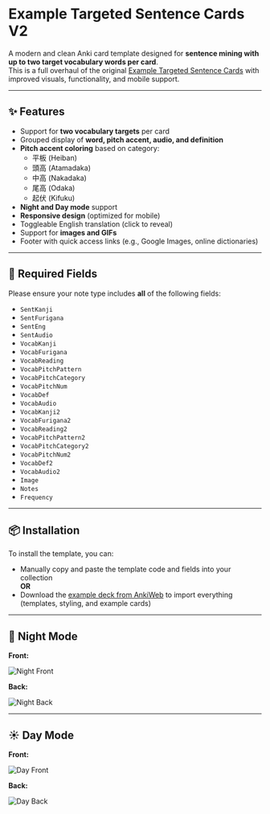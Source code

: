 # Example Targeted Sentence Cards V2

A modern and clean Anki card template designed for **sentence mining with up to two target vocabulary words per card**.  
This is a full overhaul of the original [Example Targeted Sentence Cards](https://ankiweb.net/shared/info/1557722832) with improved visuals, functionality, and mobile support.

---

## ✨ Features

- Support for **two vocabulary targets** per card  
- Grouped display of **word, pitch accent, audio, and definition**
- **Pitch accent coloring** based on category:
  - 平板 (Heiban)
  - 頭高 (Atamadaka)
  - 中高 (Nakadaka)
  - 尾高 (Odaka)
  - 起伏 (Kifuku)
- **Night and Day mode** support
- **Responsive design** (optimized for mobile)
- Toggleable English translation (click to reveal)
- Support for **images and GIFs**
- Footer with quick access links (e.g., Google Images, online dictionaries)

---

## 🧠 Required Fields

Please ensure your note type includes **all** of the following fields:

- `SentKanji`  
- `SentFurigana`  
- `SentEng`  
- `SentAudio`  
- `VocabKanji`  
- `VocabFurigana`  
- `VocabReading`  
- `VocabPitchPattern`  
- `VocabPitchCategory`  
- `VocabPitchNum`  
- `VocabDef`  
- `VocabAudio`  
- `VocabKanji2`  
- `VocabFurigana2`  
- `VocabReading2`  
- `VocabPitchPattern2`  
- `VocabPitchCategory2`  
- `VocabPitchNum2`  
- `VocabDef2`  
- `VocabAudio2`  
- `Image`  
- `Notes`  
- `Frequency`

---

## 📦 Installation

To install the template, you can:

- Manually copy and paste the template code and fields into your collection  
**OR**  
- Download the [example deck from AnkiWeb](https://ankiweb.net/shared/info/2049566114?cb=1728411235877) to import everything (templates, styling, and example cards)

---

## 🌙 Night Mode

**Front:**

![Night Front](https://github.com/user-attachments/assets/20872892-ef25-4746-9795-6ad33cad3333)

**Back:**

![Night Back](https://github.com/user-attachments/assets/1e2133c8-4bee-4a86-9076-cb653d2a73cc)

---

## ☀️ Day Mode

**Front:**

![Day Front](https://github.com/user-attachments/assets/15ad8f88-8e5c-4fb9-a087-3d022388c1e7)

**Back:**

![Day Back](https://github.com/user-attachments/assets/2d7208d1-9c35-41c9-9f9d-8a0d8cea30c3)
